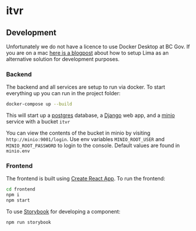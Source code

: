 # itvr

## Development

Unfortunately we do not have a licence to use Docker Desktop at BC Gov. If you are on a mac [here is a blogpost](https://naomiaro.hashnode.dev/replacing-docker-desktop-with-lima-on-mac-os) about how to setup Lima as an alternative solution for development purposes.

### Backend
The backend and all services are setup to run via docker. To start everything up you can run in the project folder:

```sh
docker-compose up --build
```

This will start up a [postgres](https://www.postgresql.org/) database, a [Django](https://www.djangoproject.com/) web app, and a [minio](https://docs.min.io/docs/minio-quickstart-guide.html) service with a bucket `itvr`

You can view the contents of the bucket in minio by visiting `http://minio:9001/login`. Use env variables `MINIO_ROOT_USER` and `MINIO_ROOT_PASSWORD` to login to the console. Default values are found in `minio.env`

### Frontend
The frontend is built using [Create React App](https://create-react-app.dev/). To run the frontend:

```sh
cd frontend
npm i
npm start
```

To use [Storybook](https://storybook.js.org/) for developing a component:

```sh
npm run storybook
```

